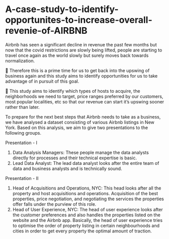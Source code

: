 # A-case-study-to-identify-opportunites-to-increase-overall-revenie-of-AIRBNB

Airbnb has seen a significant decline in revenue the past few 
months but now that the covid restrictions are slowly being lifted, 
people are starting to travel once again as the world slowly but 
surely moves back towards normalization.

 Therefore this is a prime time for us to get back into the upswing 
of business again and this study aims to identify opportunities for 
us to take advantage of in pursuit of this goal.

 This study aims to identify which types of hosts to acquire, the 
neighborhoods we need to target, price ranges preferred by our 
customers, most popular localities, etc so that our revenue can 
start it’s upswing sooner rather than later.

To prepare for the next best steps that Airbnb needs to take as a business, we have analysed a dataset consisting of various Airbnb listings in New York. Based on this analysis, we aim to give two presentations to the following groups.

Presentation - I
1. Data Analysis Managers: These people manage the data analysts directly for processes and their technical expertise is basic.
2. Lead Data Analyst: The lead data analyst looks after the entire team of data and business analysts and is technically sound.

Presentation - II
1. Head of Acquisitions and Operations, NYC: This head looks after all the property and host acquisitions and operations. Acquisition of the best properties, price negotiation, and negotiating the services the properties offer falls under the purview of this role.
2. Head of User Experience, NYC: The head of user experience looks after the customer preferences and also handles the properties listed on the website and the Airbnb app. Basically, the head of user experience tries to optimise the order of property listing in certain neighbourhoods and cities in order to get every property the optimal amount of traction.

